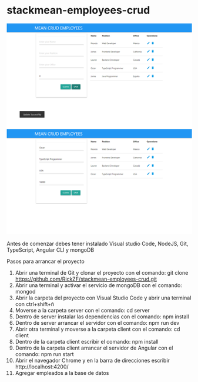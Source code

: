 # stackmean-employees-crud

![](docs/screenshot.png)
![](docs/screenshot2.png)

Antes de comenzar debes tener instalado Visual studio Code, NodeJS, Git, TypeScript, Angular CLI y mongoDB

Pasos para arrancar el proyecto
1) Abrir una terminal de Git y clonar el proyecto con el comando: git clone https://github.com/RickZF/stackmean-employees-crud.git
2) Abrir una terminal y activar el servicio de mongoDB con el comando: mongod
3) Abrir la carpeta del proyecto con Visual Studio Code y abrir una terminal con ctrl+shift+ñ
4) Moverse a la carpeta server con el comando: cd server
5) Dentro de server instalar las dependencias con el comando: npm install 
6) Dentro de server arrancar el servidor con el comando: npm run dev
7) Abrir otra terminal y moverse a la carpeta client con el comando: cd client
8) Dentro de la carpeta client escribir el comando: npm install
9) Dentro de la carpeta client arrancar el servidor de Angular con el comando: npm run start
10) Abrir el navegador Chrome y en la barra de direcciones escribir http://localhost:4200/
11) Agregar empleados a la base de datos